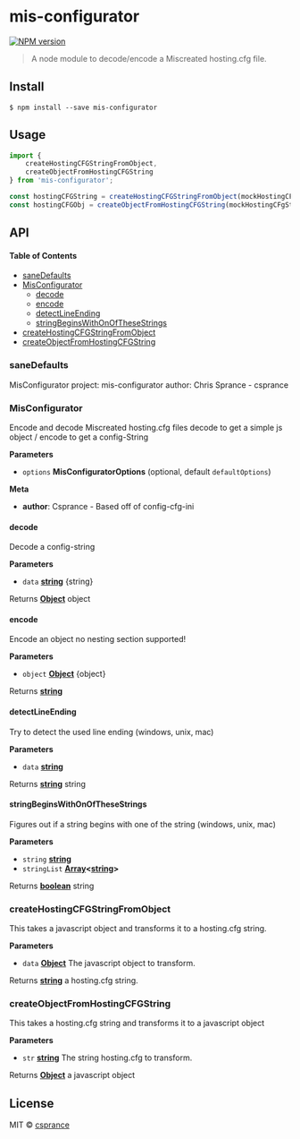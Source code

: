 # mis-configurator

[![NPM version](https://img.shields.io/npm/v/mis-configurator.svg?style=flat-square)](https://npmjs.org/package/mis-configurator)

> A node module to decode/encode a Miscreated hosting.cfg file.

## Install

    $ npm install --save mis-configurator

## Usage

```js
import {
	createHostingCFGStringFromObject,
	createObjectFromHostingCFGString
} from 'mis-configurator';

const hostingCFGString = createHostingCFGStringFromObject(mockHostingCFGObj);
const hostingCFGObj = createObjectFromHostingCFGString(mockHostingCFgString);
```

## API

<!-- Generated by documentation.js. Update this documentation by updating the source code. -->

#### Table of Contents

-   [saneDefaults](#sanedefaults)
-   [MisConfigurator](#misconfigurator)
    -   [decode](#decode)
    -   [encode](#encode)
    -   [detectLineEnding](#detectlineending)
    -   [stringBeginsWithOnOfTheseStrings](#stringbeginswithonofthesestrings)
-   [createHostingCFGStringFromObject](#createhostingcfgstringfromobject)
-   [createObjectFromHostingCFGString](#createobjectfromhostingcfgstring)

### saneDefaults

MisConfigurator
project: mis-configurator
author: Chris Sprance - csprance

### MisConfigurator

Encode and decode Miscreated hosting.cfg files
decode to get a simple js object / encode to get a config-String

**Parameters**

-   `options` **MisConfiguratorOptions**  (optional, default `defaultOptions`)

**Meta**

-   **author**: Csprance - Based off of config-cfg-ini

#### decode

Decode a config-string

**Parameters**

-   `data` **[string](https://developer.mozilla.org/docs/Web/JavaScript/Reference/Global_Objects/String)** {string}

Returns **[Object](https://developer.mozilla.org/docs/Web/JavaScript/Reference/Global_Objects/Object)** object

#### encode

Encode an object
no nesting section supported!

**Parameters**

-   `object` **[Object](https://developer.mozilla.org/docs/Web/JavaScript/Reference/Global_Objects/Object)** {object}

Returns **[string](https://developer.mozilla.org/docs/Web/JavaScript/Reference/Global_Objects/String)** 

#### detectLineEnding

Try to detect the used line ending
(windows, unix, mac)

**Parameters**

-   `data` **[string](https://developer.mozilla.org/docs/Web/JavaScript/Reference/Global_Objects/String)** 

Returns **[string](https://developer.mozilla.org/docs/Web/JavaScript/Reference/Global_Objects/String)** string

#### stringBeginsWithOnOfTheseStrings

Figures out if a string begins with one of the string
(windows, unix, mac)

**Parameters**

-   `string` **[string](https://developer.mozilla.org/docs/Web/JavaScript/Reference/Global_Objects/String)** 
-   `stringList` **[Array](https://developer.mozilla.org/docs/Web/JavaScript/Reference/Global_Objects/Array)&lt;[string](https://developer.mozilla.org/docs/Web/JavaScript/Reference/Global_Objects/String)>** 

Returns **[boolean](https://developer.mozilla.org/docs/Web/JavaScript/Reference/Global_Objects/Boolean)** string

### createHostingCFGStringFromObject

This takes a javascript object and transforms it to a hosting.cfg string.

**Parameters**

-   `data` **[Object](https://developer.mozilla.org/docs/Web/JavaScript/Reference/Global_Objects/Object)** The javascript object to transform.

Returns **[string](https://developer.mozilla.org/docs/Web/JavaScript/Reference/Global_Objects/String)** a hosting.cfg string.

### createObjectFromHostingCFGString

This takes a hosting.cfg string and transforms it to a javascript object

**Parameters**

-   `str` **[string](https://developer.mozilla.org/docs/Web/JavaScript/Reference/Global_Objects/String)** The string hosting.cfg to transform.

Returns **[Object](https://developer.mozilla.org/docs/Web/JavaScript/Reference/Global_Objects/Object)** a javascript object

## License

MIT © [csprance](https://github.com/csprance)
